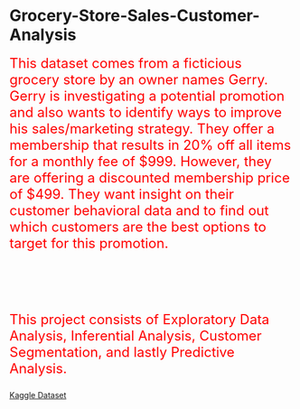 # Grocery-Store-Sales-Customer-Analysis

<div style="font-size: 24px; color: red;">This dataset comes from a ficticious grocery store by an owner names Gerry. Gerry is investigating a potential promotion and also wants to identify ways to improve his sales/marketing strategy. They offer a membership that results in 20% off all items for a monthly fee of $999. However, they are offering a discounted membership price of $499. They want insight on their customer behavioral data and to find out which customers are the best options to target for this promotion.

<br><br>

This project consists of Exploratory Data Analysis, Inferential Analysis, Customer Segmentation, and lastly Predictive Analysis.</div>

[Kaggle Dataset](https://www.kaggle.com/datasets/ahsan81/superstore-marketing-campaign-dataset/data)

